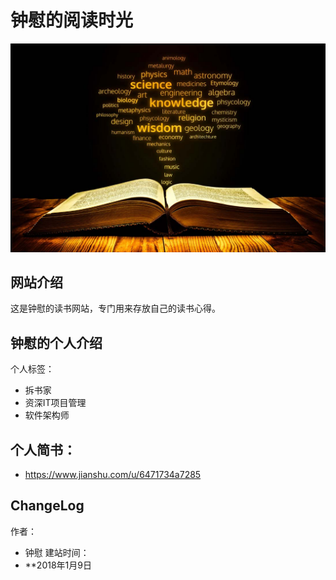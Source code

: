 # 钟慰的阅读时光


![](./_image/图书.jpg)


## 网站介绍

这是钟慰的读书网站，专门用来存放自己的读书心得。

## 钟慰的个人介绍

个人标签：
- 拆书家
- 资深IT项目管理
- 软件架构师

## 个人简书：

- https://www.jianshu.com/u/6471734a7285

## ChangeLog

作者：
- 钟慰
建站时间：
- **2018年1月9日